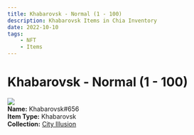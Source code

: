 ```yaml
---
title: Khabarovsk - Normal (1 - 100)
description: Khabarovsk Items in Chia Inventory
date: 2022-10-10
tags:
    - NFT
    - Items
---
```


# Khabarovsk - Normal (1 - 100)
<div class="item_thumbnail">
<img loading="lazy" src="https://i6ujffjlocrymk3orsdgzrick64urt4f7bo7gmqn2b6cskui.arweave.net/R6iSlStw_o4YrboyGbMUCV7lIz4X4XfM_yDdB8KS-qI"><br/>
<div><strong>Name:</strong> Khabarovsk#656</div>
<div><strong>Item Type:</strong> Khabarovsk</div>
<div><strong>Collection:</strong> <a href="https://www.spacescan.io/xch/nft/collection/col1lend2dcn558km4wcwta4xnkfv3xpcmlp9kyt0m909emvfxechlyqdl5ndg">City Illusion</a></div>
</div>


